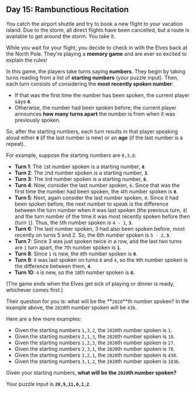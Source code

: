 ## Day 15: Rambunctious Recitation
You catch the airport shuttle and try to book a new flight to your vacation island.
Due to the storm, all direct flights have been cancelled, but a route is available to get around the storm.
You take it.

While you wait for your flight, you decide to check in with the Elves back at the North Pole.
They're playing a **memory game** and are ever so excited to explain the rules!

In this game, the players take turns saying **numbers**.
They begin by taking turns reading from a list of **starting numbers** (your puzzle input).
Then, each turn consists of considering the **most recently spoken number**:
* If that was the first time the number has been spoken, the current player says **`0`**.
* Otherwise, the number had been spoken before;
  the current player announces **how many turns apart** the number is from when it was previously spoken.

So, after the starting numbers, each turn results in that player speaking aloud either
**`0`** (if the last number is new)
or an **age** (if the last number is a repeat).

For example, suppose the starting numbers are `0,3,6`:
* **Turn 1**: The `1`st number spoken is a starting number, **`0`**.
* **Turn 2**: The `2`nd number spoken is a starting number, **`3`**.
* **Turn 3**: The `3`rd number spoken is a starting number, **`6`**.
* **Turn 4**: Now, consider the last number spoken, `6`.
  Since that was the first time the number had been spoken, the `4`th number spoken is **`0`**.
* **Turn 5**: Next, again consider the last number spoken, `0`.
  Since it had been spoken before,
  the next number to speak is the difference between the turn number when it was last spoken (the previous turn, `4`)
  and the turn number of the time it was most recently spoken before then (turn `1`).
  Thus, the `5`th number spoken is `4 - 1`, **`3`**.
* **Turn 6**: The last number spoken, 3 had also been spoken before, most recently on turns 5 and 2.
  So, the 6th number spoken is `5 - 2`, **`3`**.
* **Turn 7**: Since 3 was just spoken twice in a row, and the last two turns are `1` turn apart,
  the `7`th number spoken is **`1`**.
* **Turn 8**: Since `1` is new, the `8`th number spoken is **`0`**.
* **Turn 9**: `0` was last spoken on turns `8` and `4`,
  so the `9`th number spoken is the difference between them, **`4`**.
* **Turn 10**: `4` is new, so the `10`th number spoken is **`0`**.

(The game ends when the Elves get sick of playing or dinner is ready, whichever comes first.)

Their question for you is: what will be the **`2020`**th number spoken?
In the example above, the `2020`th number spoken will be `436`.

Here are a few more examples:
* Given the starting numbers `1,3,2`, the `2020`th number spoken is `1`.
* Given the starting numbers `2,1,3`, the `2020`th number spoken is `10`.
* Given the starting numbers `1,2,3`, the `2020`th number spoken is `27`.
* Given the starting numbers `2,3,1`, the `2020`th number spoken is `78`.
* Given the starting numbers `3,2,1`, the `2020`th number spoken is `438`.
* Given the starting numbers `3,1,2`, the `2020`th number spoken is `1836`.

Given your starting numbers, **what will be the `2020`th number spoken?**

Your puzzle input is **`20,9,11,0,1,2`**.